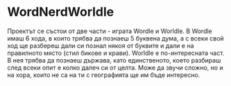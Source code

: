 # WordNerdWorldle
Проектът се състои от две части - играта Wordle и Worldle. В Wordle имаш 6 хода, в които трябва да познаеш 5 буквена дума, а с всеки свой ход ще разбереш дали си познал някоя от буквите и дали е на правилното място (стил бикове и крави). Worldle е по-интересната част. В нея трябва да познаеш държава, като единственото, което разбираш след всеки опит е колко далеч си от целта. Може да звучи сложно, но и на хора, които не са на ти с географията ще им бъде интересно.

